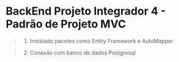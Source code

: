 # BackEnd Projeto Integrador 4 - Padrão de Projeto MVC

>1) Instalado pacotes como Entity Framework e AutoMapper <br>

>2) Conexão com banco de dados Postgresql